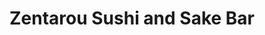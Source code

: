 ---
layout: place
title: "Zentarou Sushi and Sake Bar"
permalink: /california/san-francisco/zentarou-sushi-and-sake-bar.html
stateAbbr: CA
stateName: California
cityName: San Francisco
seo:
  name: "Zentarou Sushi and Sake Bar"
  type: Restaurant
  links: https://www.zentarousf.com/
description: "Looking for sushi in San Francisco, California? Check out Zentarou Sushi and Sake Bar for a delightful Japanese dining experience. Enjoy a variety of sushi a..."
place_id: ChIJSf9KlMiHhYARjdG-GjPd-OE
photos:
  - name: >-
      places/ChIJSf9KlMiHhYARjdG-GjPd-OE/photos/AeeoHcJUMJ2wemnANsHq7-U_fkOpySfevaNEC3wmeTBYTPpbIXI2NYaPiMwISmvD2fwMow6K8-KAkLOXj5Ljuyv6YV-wrgdFfZCq5rP_6upcS2c_YKT_M1p6ixlJcBZ0tK4zi4bLeoA2QfZ8uAD0Y6BP9j2taIxrqdRqiCeEObK11x5J8TXe0ollzDsovQrG6yZrdK4HzlZXqYJjfR1400bQqHdnkJCb8tueDbN74YXdjxtXUdcMO1ok-72WlQs9Yj1tt4wJtJY2yU92FWoAKVHICLUx-f-m_7UnLDNS0CUZGnQa7UHFD_AGURIRkn_WCw13DOIvHOAQW5Tz9hX4lA05E-yJSB2MR8b3330oRhezrcMijl2tipqYGamENvzBeh8UnMWeijImql7m4I9YdsxuG34lm8_mHma-5zMdaTx9ZXD5BA
    widthPx: 3000
    heightPx: 4000
    authorAttributions:
      - displayName: Mariana G
        uri: https://maps.google.com/maps/contrib/112242094508996492016
        photoUri: >-
          https://lh3.googleusercontent.com/a/ACg8ocKxvXa9Y97ifKL6wtAW4A7CRRp-Dm-y2X5t6mXh3JG263tFaQ=s100-p-k-no-mo
    flagContentUri: >-
      https://www.google.com/local/imagery/report/?cb_client=maps_api_places.places_api&image_key=!1e10!2sCIHM0ogKEICAgICr7Puufw&hl=en-US
    googleMapsUri: >-
      https://www.google.com/maps/place//data=!3m4!1e2!3m2!1sCIHM0ogKEICAgICr7Puufw!2e10!4m2!3m1!1s0x808587c8944aff49:0xe1f8dd331abed18d
  - name: >-
      places/ChIJSf9KlMiHhYARjdG-GjPd-OE/photos/AeeoHcKTZvBIEvejGdURSFju-ykJriwUGwE2E2Y1YeRhkrtajWo1wEz5iZ8_AY6OcJMHdj9zCyvMmq9MT5bHN8UGqlN7SZGVraeiEs34-_RmvHmzz7Sx16nifkg9Si5n7Pq2wpHPaUafHGCwAKlyQKxC3eiZ9SEq6wYza7d7YVqEAtFNi7d1rJ34VWe-wHTyl-A7SN6SLnZdFEw7uHAiABUh7-Y-oefe1H7NAzGHoEAmiOJ5WSqsZpoRkPTdezMFa7j9zKF6RHSx2WhzmUAogo-MjNQ8JPeE2zM3XxAA2beshU4y2Ih7dYLLwK95ebD_IMHkVkd7MddeFKni4U9WB3oaW5mH-pdttMrKrWU92C80Nr_I6xoIvkbb515gF_wZQDm5c0-0OJRXB7GBBLJo7VNTge5Mgv3NEs8LLWFo6W5IA5t-fg
    widthPx: 3888
    heightPx: 2916
    authorAttributions:
      - displayName: Pranisa Jacobo
        uri: https://maps.google.com/maps/contrib/100812042964971263519
        photoUri: >-
          https://lh3.googleusercontent.com/a/ACg8ocJnEvfduUC8mPEATT5a5bMFk2793PLO5AKT-uYNWz_h9OKvRg=s100-p-k-no-mo
    flagContentUri: >-
      https://www.google.com/local/imagery/report/?cb_client=maps_api_places.places_api&image_key=!1e10!2sCIHM0ogKEICAgIDT2ZLHag&hl=en-US
    googleMapsUri: >-
      https://www.google.com/maps/place//data=!3m4!1e2!3m2!1sCIHM0ogKEICAgIDT2ZLHag!2e10!4m2!3m1!1s0x808587c8944aff49:0xe1f8dd331abed18d
  - name: >-
      places/ChIJSf9KlMiHhYARjdG-GjPd-OE/photos/AeeoHcJrVDeAGYycwhEuIKax8YYddLyH4kQT-C5Cfo6b6mCSugkMoljVC4W_qTma49859Z1yc08ZU8vbY8OZTtX58CQqGAgCf2-4TL6n2py46lw945WPGkGFqbHtt441XsuD7Gu1FgjL4CTLMyDPYfBAK9ygO7CORyBginTuea24i11_M4f-q0S-yY4rpoSNaf_9oj6-zvnjGZYC4qkwgiR4bH5TMv7zNB5JpioBvR6QLAMj9aoYaoWQn_Zi5nFoJR3goE7rVh_hOAMLmTpWXVMrMnsVGZxAsSHjPOgZAh4YXWNYq9bEyGHTQAtxoIHrWEdBA0gC5D4exI41R-QfBk0sMTS26QujxNTOR7CUZfE4bNeT3oj4_tdnwiyJrzIJzZhvsfEDtRSsRzyv-dcBxpBqr-QXiVmBkMiHuhoGhzXOoOS4qtM
    widthPx: 4000
    heightPx: 3000
    authorAttributions:
      - displayName: Tomas Bajza
        uri: https://maps.google.com/maps/contrib/115887401016400995577
        photoUri: >-
          https://lh3.googleusercontent.com/a-/ALV-UjUfGOoyjvubYzyObdR3S8BmfEv4coWBQtGYE7KmHGCrU7i3xIk=s100-p-k-no-mo
    flagContentUri: >-
      https://www.google.com/local/imagery/report/?cb_client=maps_api_places.places_api&image_key=!1e10!2sCIHM0ogKEICAgMCIyJOrkQE&hl=en-US
    googleMapsUri: >-
      https://www.google.com/maps/place//data=!3m4!1e2!3m2!1sCIHM0ogKEICAgMCIyJOrkQE!2e10!4m2!3m1!1s0x808587c8944aff49:0xe1f8dd331abed18d
  - name: >-
      places/ChIJSf9KlMiHhYARjdG-GjPd-OE/photos/AeeoHcK4XtOw_orsQXPOCZQAUOdpty7-8n5q0mXG2oDrtS7snWozKaZSG_bvqW29PLOkqbm_yKlKIqGfOVd5YHm8b4OvRYJmQ9L5hifD1IYZ9d3gx-2VGPiOQIZQVLmen85ee8SaST-6_rZD9uPrwBZ7QRkTmaTS0L2VuXxM8TuC1kLkXjD_FnFVZ3gCBjs7aICKXo1iGim2RFr2_cYWedIC1-_iRY2PlNy-rZ_jqhW3mYfgsZHDHDXaSLh7pa3UJCJS2q6oftr8xg4TvHrYcjP9WeW9b5K1lLwldkRA9FP-AiNhzye0RLBV55aGzj_2okYcX9GJPrpKLkAB8cOhqjf_iTJsZ-TuFOI0Zu0tjGCHsYHEbgaRcfElOApqehlE4u1kLrq2WIbiKEpiAWgRpFtL5clcdmsA7b7qaRrc3qkRhwg
    widthPx: 4800
    heightPx: 3600
    authorAttributions:
      - displayName: Jackie Piya
        uri: https://maps.google.com/maps/contrib/105141034042526084240
        photoUri: >-
          https://lh3.googleusercontent.com/a-/ALV-UjVYNKzXg25k4gdfBy7tMoVrnmXfKNCSyotWKV9-RrSR9M4L2Tcjiw=s100-p-k-no-mo
    flagContentUri: >-
      https://www.google.com/local/imagery/report/?cb_client=maps_api_places.places_api&image_key=!1e10!2sCIHM0ogKEICAgICL8ISODA&hl=en-US
    googleMapsUri: >-
      https://www.google.com/maps/place//data=!3m4!1e2!3m2!1sCIHM0ogKEICAgICL8ISODA!2e10!4m2!3m1!1s0x808587c8944aff49:0xe1f8dd331abed18d
  - name: >-
      places/ChIJSf9KlMiHhYARjdG-GjPd-OE/photos/AeeoHcI7h_Wmm7N5ziLDw7iFmuW53_XKSmgjPf8K5zsFWmGvEGOf9oyqLFLYCYZkrdu2ZCHrPZ_FoGBHdbqdj26pWd_okqjnmwVW6QDuld8jnlhHK7ToK12f7MbdksCS1n8239Ra7lVIXq0BRSyEb-cvKEAuSyrqRy78XPW7_RihZOmw-4q_XKZpzqFJmKFAP52lqysjKFBVLiwE-E1M2NFLwP1mBEuT_hPao8DFv6BNv6Y4PJ2gT_okWwvdhYA1N_uEEBPD64idgHWIQX56nd1pN7uzrgpi6rPzOgT90grvew4aIwjzeNaXIcSKT9cQ5A6hX0SrTAmR7mCD9vTl_N2EXTE00BM0tIOll9mhdBi18I2ubMbzNCFafiNgvZMy1KQ1pJkaCILpZ3wgEsDLLAqo58U6pMtG7fy0D1xPjMl4wLr3zA
    widthPx: 4000
    heightPx: 3000
    authorAttributions:
      - displayName: Tomas Bajza
        uri: https://maps.google.com/maps/contrib/115887401016400995577
        photoUri: >-
          https://lh3.googleusercontent.com/a-/ALV-UjUfGOoyjvubYzyObdR3S8BmfEv4coWBQtGYE7KmHGCrU7i3xIk=s100-p-k-no-mo
    flagContentUri: >-
      https://www.google.com/local/imagery/report/?cb_client=maps_api_places.places_api&image_key=!1e10!2sCIHM0ogKEICAgMCIyJOrUQ&hl=en-US
    googleMapsUri: >-
      https://www.google.com/maps/place//data=!3m4!1e2!3m2!1sCIHM0ogKEICAgMCIyJOrUQ!2e10!4m2!3m1!1s0x808587c8944aff49:0xe1f8dd331abed18d
  - name: >-
      places/ChIJSf9KlMiHhYARjdG-GjPd-OE/photos/AeeoHcK3BoREM7gzDwBNQcRKRHdceCa0gw5Qb9jCK_j7jtPaVtwdOdmVynZvswjZPYOSq_3_LqLkNwvLkRFBIqlN1W96DBIt_atAD7YHEGFy8ybbWRLwf8oG_xYtD0tlGF0CmZ_POiNxlNqbgqhRBZDFvcZaYtPYMAHeAW_k7Qgf9ncy_xskQtOcSPvX2sgcKNi58CIYzn5pYiam4iUOlNfwwMfYzrhoyMOxuzWKhL2VG2vHqEmWPNPwZM4V_NfPhjPiDRK3ZqQDRmvzrHZ8E7SCWiszvLP2dpBfQN047jCbl3bsZG4r0qI-987l3Vi80PdBiUl3zzfAD8-tyAZt0eO8WuB2DtGq-ooFRnQIN_DOHKiU4E_eXztyvPWRUGb9-QNYniYLx2k9uYZvynf8s9T6gCJ_n54MYTKOT9-oXeRDGHFTgQ
    widthPx: 4624
    heightPx: 3472
    authorAttributions:
      - displayName: Beth Bernhardt
        uri: https://maps.google.com/maps/contrib/111772881734398196173
        photoUri: >-
          https://lh3.googleusercontent.com/a/ACg8ocJesW7jLRoa3GB-G4sWMvHGAtANtVIzl0BXPnCZrOijAxkkWQ=s100-p-k-no-mo
    flagContentUri: >-
      https://www.google.com/local/imagery/report/?cb_client=maps_api_places.places_api&image_key=!1e10!2sCIHM0ogKEICAgMCw_taacQ&hl=en-US
    googleMapsUri: >-
      https://www.google.com/maps/place//data=!3m4!1e2!3m2!1sCIHM0ogKEICAgMCw_taacQ!2e10!4m2!3m1!1s0x808587c8944aff49:0xe1f8dd331abed18d
  - name: >-
      places/ChIJSf9KlMiHhYARjdG-GjPd-OE/photos/AeeoHcLebYdYcCa1wfvkkbiFdlaewDXtfOkFd97TwsA7vcY7atZ7WPpt-JIhVOfCXFRoGE9RXASVn3wuFfUFenKnkohgG6J20qqTQ-EcSMPSS1RUWG2t6Mqp-0daldflGyoPmgI_fOAuICVw5QlZB0Dha259nZ-wX9jnJRlpZVq8k2gReFToPbJQdf14Y0RuZByjiCwNhoiHSxeuueDVCGsTXOHCp-41yuSjz31Vd2UehggAadc9zMre3wwMukmFb92jeRJYHRmxhIqCb5LYluTBPL-TRouERVva-xvCXzbSPJZ4F9Rhgf0jxmMJKIsxeo2rbMtWHWdH3_svra60rTOzVJyEYgLQjWPzF7PAOQdpZEDklWxBLojhKZGD8xrr1EFP-HRmpPb-JWwE07UwbMChzTnZzb2tguHWIwZ36Y-qkL9oJQ
    widthPx: 3024
    heightPx: 4032
    authorAttributions:
      - displayName: Lilizhu Lee
        uri: https://maps.google.com/maps/contrib/109343693600880948269
        photoUri: >-
          https://lh3.googleusercontent.com/a-/ALV-UjXLS33Z708v-a-SAqLGD95UkzLWaxbmhwIaGbJl1UG0NtDUXdTY=s100-p-k-no-mo
    flagContentUri: >-
      https://www.google.com/local/imagery/report/?cb_client=maps_api_places.places_api&image_key=!1e10!2sCIHM0ogKEICAgICTp93TfA&hl=en-US
    googleMapsUri: >-
      https://www.google.com/maps/place//data=!3m4!1e2!3m2!1sCIHM0ogKEICAgICTp93TfA!2e10!4m2!3m1!1s0x808587c8944aff49:0xe1f8dd331abed18d
  - name: >-
      places/ChIJSf9KlMiHhYARjdG-GjPd-OE/photos/AeeoHcL-MavUe3U2U55LW6V7eVHnHPe2caOrBTzmP037iNxnko1cWRmQttz4XwLI4gpjkrASId3xPk1up-Bkb_IQy-0wZN1wgJrr3GqJ763f5kItK-jGkgWFom0M2gvh34ftIOMDAUdN7blIT0zGjXdPJc9_pXpRz2N9mVEjuSTpjIVG_-WE0Kx9X1x2VrakHtthUXCyCrDEZt90C6DMj2weA03DvXKhmEhX1t-1JvNmZ26ntgLTzO_T1zjqc0a27gyC3TAKk8GeofbPI1eT2WRkKmiEeTKWYUDPA3SmrNbMqDLNrNDglXoASDwurYuwz0X8RcBgUvVy2IP4LGi0zTv19xUzQFG3_sxyiYD7B5wIw50xu8Xbv-NaMqT-Lnf-CPGSGZZItc7SPli2EUTa7nqe2cL29U6eDx8cPI_tjomZJYAiBg
    widthPx: 3072
    heightPx: 4080
    authorAttributions:
      - displayName: David Prasad
        uri: https://maps.google.com/maps/contrib/118157532282348670643
        photoUri: >-
          https://lh3.googleusercontent.com/a-/ALV-UjWO2aM8NGuFVoe_4w9Y6Qz9iXXr9Hamnyi60yFtvOGUG_5Gg5Xebg=s100-p-k-no-mo
    flagContentUri: >-
      https://www.google.com/local/imagery/report/?cb_client=maps_api_places.places_api&image_key=!1e10!2sCIHM0ogKEICAgIDLnqvBQw&hl=en-US
    googleMapsUri: >-
      https://www.google.com/maps/place//data=!3m4!1e2!3m2!1sCIHM0ogKEICAgIDLnqvBQw!2e10!4m2!3m1!1s0x808587c8944aff49:0xe1f8dd331abed18d
  - name: >-
      places/ChIJSf9KlMiHhYARjdG-GjPd-OE/photos/AeeoHcKir_1fDXF3u10jER1IAMzkUq1ny1vHEyG62VRXsvUFehoath-YpbvylAq_-Wv_0UIb75r6sZ6YrK69-ndwZaX4em4LU7eAT6GVGhUEo5KfOl_l3yrR8BXfi-YwyTOrrIEdtLhMH4u2Zqi2Rj55LuxyefQWkYFl54q0vrl5chr3TrkEQKwr65Wy46FC28l4F2CEYGwPPRtnO-7Nxo1fUgT3xo0pkw8TXKE03BhYpcaTsPBwP4vdcPk6V3u2kzCF6_acU3LXCn3l408plGZ_WlYPLep6MrSfBK9GU666--Ktigs2VwLwzhfJUhNnd6xQB37B--4kKW9JVXTom1xHXAI6RUKLf11iMaMeyHkpMAtyOIZHqAkyfoPtaj-eOUQu5YxWYeCgo4XHh_bEZwe63Hbtr2oSplgjqLHjYCcopLKubpSw
    widthPx: 4032
    heightPx: 3024
    authorAttributions:
      - displayName: Jackie Piya
        uri: https://maps.google.com/maps/contrib/105141034042526084240
        photoUri: >-
          https://lh3.googleusercontent.com/a-/ALV-UjVYNKzXg25k4gdfBy7tMoVrnmXfKNCSyotWKV9-RrSR9M4L2Tcjiw=s100-p-k-no-mo
    flagContentUri: >-
      https://www.google.com/local/imagery/report/?cb_client=maps_api_places.places_api&image_key=!1e10!2sCIHM0ogKEICAgICL8ISOrAE&hl=en-US
    googleMapsUri: >-
      https://www.google.com/maps/place//data=!3m4!1e2!3m2!1sCIHM0ogKEICAgICL8ISOrAE!2e10!4m2!3m1!1s0x808587c8944aff49:0xe1f8dd331abed18d
  - name: >-
      places/ChIJSf9KlMiHhYARjdG-GjPd-OE/photos/AeeoHcKOkd-ds4h4hYzshly2STC5ccDSpkVt9CC5bi15bM3oJYlTSJhjgSyEpIgWtpfSVvUXUAn7HcmOUxNv436jaxgQTUOzLCastmeNzHiauBWYKWXSAJdcUZq497yigdzVpDYFg2WcWzn3o5Mik_MuLy3WWnJQVIe7gTCGg4P01bjAzm6gmB-q8lvzp312GkYwV6JmZZiLhlD4MpVuRuZ2me_djB-NbHQuPLbagjVB4c7onJRMQ0IFYSJsVNIV8wPqzt5kuknYZ05l8RJ4VIsbbGwWo91yxvIa-hRZhlR9obK3hyjx-JEjN52WS48mte_wRJD0M2_HVLdbhmE-yKKlvQUNSSfFrx5kidvQUkNu1FP3cM8zSpddfUvXFU9iPdh5QWn_NVGXlx5um-6mTD7saF-fY09AiYemYge8ZJMi7oXw3g
    widthPx: 1440
    heightPx: 1920
    authorAttributions:
      - displayName: Fabien-Pierre NICOLAS
        uri: https://maps.google.com/maps/contrib/107692396946185003943
        photoUri: >-
          https://lh3.googleusercontent.com/a-/ALV-UjV1EwM0_Ms1w0ByYdCntHwdthbPiul6ei5OgJ8KPvpW9J5mg3Rf=s100-p-k-no-mo
    flagContentUri: >-
      https://www.google.com/local/imagery/report/?cb_client=maps_api_places.places_api&image_key=!1e10!2sCIHM0ogKEICAgID_8amPGA&hl=en-US
    googleMapsUri: >-
      https://www.google.com/maps/place//data=!3m4!1e2!3m2!1sCIHM0ogKEICAgID_8amPGA!2e10!4m2!3m1!1s0x808587c8944aff49:0xe1f8dd331abed18d
address: 1380 9th Ave, San Francisco, CA 94122, USA
street: 1380 9th Ave
city: San Francisco
state: CA
zip: '94122'
country: USA
neighborhood: Inner Sunset
latitude: '37.762607'
longitude: '-122.466084'
accessibility_options:
  wheelchairAccessibleEntrance: true
  wheelchairAccessibleRestroom: true
  wheelchairAccessibleSeating: true
business_status: OPERATIONAL
name: Zentarou Sushi and Sake Bar
google_maps_links:
  directionsUri: >-
    https://www.google.com/maps/dir//''/data=!4m7!4m6!1m1!4e2!1m2!1m1!1s0x808587c8944aff49:0xe1f8dd331abed18d!3e0
  placeUri: https://maps.google.com/?cid=16283007664319811981
  writeAReviewUri: >-
    https://www.google.com/maps/place//data=!4m3!3m2!1s0x808587c8944aff49:0xe1f8dd331abed18d!12e1
  reviewsUri: >-
    https://www.google.com/maps/place//data=!4m4!3m3!1s0x808587c8944aff49:0xe1f8dd331abed18d!9m1!1b1
  photosUri: >-
    https://www.google.com/maps/place//data=!4m3!3m2!1s0x808587c8944aff49:0xe1f8dd331abed18d!10e5
primary_type: Restaurant
opening_hours:
  regular: null
  current: null
secondary_opening_hours:
  regular:
    weekdayDescriptions: null
    type: null
  current:
    weekdayDescriptions: null
    type: null
phone: (659) 246-9635
price_level: PRICE_LEVEL_MODERATE
price_range: $50 &ndash; $100
rating: '4.9'
rating_count: 104
website: https://www.zentarousf.com/
reviews:
  - name: >-
      places/ChIJSf9KlMiHhYARjdG-GjPd-OE/reviews/ChZDSUhNMG9nS0VJQ0FnSURfazV5Mlh3EAE
    relativePublishTimeDescription: 2 months ago
    rating: 5
    text:
      text: >-
        Zentarou Sushi in the Inner Sunset is a gem! Their menu is exciting and
        stands out from other sushi spots, offering a variety of options,
        including two types of Omakase. We went with the more affordable Omakase
        option, which still delivered an incredible experience with two sets of
        five pieces of Nigiri, a flavorful fish bone broth, and the option to
        add a $30 upgrade. The upgrade was totally worth it, including A5 Wagyu,
        uni from Hokkaido, and Otoro—absolutely delicious!


        We also tried some side dishes, and they exceeded expectations. The
        portions were surprisingly generous for the price, like the grilled
        yellowtail collar for just $16 and the soft-shell crab for $15. Both
        were flavorful and satisfying.


        The service was fantastic! Our server was friendly, attentive, and made
        the whole experience enjoyable. Zentarou Sushi is definitely a place
        we’ll be coming back to for great food, generous portions, and amazing
        service. Highly recommend!
      languageCode: en
    originalText:
      text: >-
        Zentarou Sushi in the Inner Sunset is a gem! Their menu is exciting and
        stands out from other sushi spots, offering a variety of options,
        including two types of Omakase. We went with the more affordable Omakase
        option, which still delivered an incredible experience with two sets of
        five pieces of Nigiri, a flavorful fish bone broth, and the option to
        add a $30 upgrade. The upgrade was totally worth it, including A5 Wagyu,
        uni from Hokkaido, and Otoro—absolutely delicious!


        We also tried some side dishes, and they exceeded expectations. The
        portions were surprisingly generous for the price, like the grilled
        yellowtail collar for just $16 and the soft-shell crab for $15. Both
        were flavorful and satisfying.


        The service was fantastic! Our server was friendly, attentive, and made
        the whole experience enjoyable. Zentarou Sushi is definitely a place
        we’ll be coming back to for great food, generous portions, and amazing
        service. Highly recommend!
      languageCode: en
    authorAttribution:
      displayName: John McCartney
      uri: https://www.google.com/maps/contrib/112585083434423881382/reviews
      photoUri: >-
        https://lh3.googleusercontent.com/a-/ALV-UjVVuo7YAFmkCqmocxVg9yisWhmyEwYFIvQYTgUUOVU8wJu3jiKiyw=s128-c0x00000000-cc-rp-mo-ba3
    publishTime: '2025-01-26T20:39:58.636324Z'
    flagContentUri: >-
      https://www.google.com/local/review/rap/report?postId=ChZDSUhNMG9nS0VJQ0FnSURfazV5Mlh3EAE&d=17924085&t=1
    googleMapsUri: >-
      https://www.google.com/maps/reviews/data=!4m6!14m5!1m4!2m3!1sChZDSUhNMG9nS0VJQ0FnSURfazV5Mlh3EAE!2m1!1s0x808587c8944aff49:0xe1f8dd331abed18d
  - name: >-
      places/ChIJSf9KlMiHhYARjdG-GjPd-OE/reviews/ChdDSUhNMG9nS0VJQ0FnTUNnaGEyUTdnRRAB
    relativePublishTimeDescription: a month ago
    rating: 4
    text:
      text: >-
        I really wanted to love Zentarou, but unfortunately, it missed the mark
        for me and my partner. We visited during Valentine's weekend (though not
        on the actual day) and opted for the Valentine's omakase special (which
        seemed to be the equivalent of their premium omakase, but dressed up for
        the occasion). At $280 for two people, we had high expectations but felt
        that the quality and service didn’t quite justify the price.


        Our favorites were the Miyazaki A5 wagyu, Otoro, and Hokkaido uni. These
        were included in the Valentine's special (and also appear to be part of
        the premium omakase set on a regular night). For the regular omakase,
        these items are available as supplements. The second round of nigiri was
        probably the best part of the meal.


        However, beyond those highlights, the rest of the experience fell short.
        The rice ratio and flavor on the first round of nigiri were
        inconsistent, and the hamachi tasted slightly overcooked. When asked
        about allergies and food restrictions, I specifically requested no
        cucumber, yet the first dish included it. The eggplant in that same dish
        was also tougher than expected. While we tried to keep an open mind, we
        couldn’t help but feel that the overall quality didn’t match the price
        tag.


        That said, we appreciated the presentation of the dishes and the effort
        of the team. While the staff was friendly, they seemed a bit rushed
        (likely due to the busy weekend), which made the service feel less
        personal than we had hoped for. Perhaps it was just an off night due to
        the occasion, but given our experience, we’d be hesitant to return. At
        this price point, I believe there are better omakase experiences to be
        found.
      languageCode: en
    originalText:
      text: >-
        I really wanted to love Zentarou, but unfortunately, it missed the mark
        for me and my partner. We visited during Valentine's weekend (though not
        on the actual day) and opted for the Valentine's omakase special (which
        seemed to be the equivalent of their premium omakase, but dressed up for
        the occasion). At $280 for two people, we had high expectations but felt
        that the quality and service didn’t quite justify the price.


        Our favorites were the Miyazaki A5 wagyu, Otoro, and Hokkaido uni. These
        were included in the Valentine's special (and also appear to be part of
        the premium omakase set on a regular night). For the regular omakase,
        these items are available as supplements. The second round of nigiri was
        probably the best part of the meal.


        However, beyond those highlights, the rest of the experience fell short.
        The rice ratio and flavor on the first round of nigiri were
        inconsistent, and the hamachi tasted slightly overcooked. When asked
        about allergies and food restrictions, I specifically requested no
        cucumber, yet the first dish included it. The eggplant in that same dish
        was also tougher than expected. While we tried to keep an open mind, we
        couldn’t help but feel that the overall quality didn’t match the price
        tag.


        That said, we appreciated the presentation of the dishes and the effort
        of the team. While the staff was friendly, they seemed a bit rushed
        (likely due to the busy weekend), which made the service feel less
        personal than we had hoped for. Perhaps it was just an off night due to
        the occasion, but given our experience, we’d be hesitant to return. At
        this price point, I believe there are better omakase experiences to be
        found.
      languageCode: en
    authorAttribution:
      displayName: Emily Yim
      uri: https://www.google.com/maps/contrib/113917683061202293355/reviews
      photoUri: >-
        https://lh3.googleusercontent.com/a-/ALV-UjV37HLObZSnO2bQbeuEYuVZ0kHbJsnCT85VKijqWeT-IV0O-bpa=s128-c0x00000000-cc-rp-mo
    publishTime: '2025-02-19T05:09:22.353854Z'
    flagContentUri: >-
      https://www.google.com/local/review/rap/report?postId=ChdDSUhNMG9nS0VJQ0FnTUNnaGEyUTdnRRAB&d=17924085&t=1
    googleMapsUri: >-
      https://www.google.com/maps/reviews/data=!4m6!14m5!1m4!2m3!1sChdDSUhNMG9nS0VJQ0FnTUNnaGEyUTdnRRAB!2m1!1s0x808587c8944aff49:0xe1f8dd331abed18d
  - name: >-
      places/ChIJSf9KlMiHhYARjdG-GjPd-OE/reviews/ChdDSUhNMG9nS0VJQ0FnTURBdjYzTWl3RRAB
    relativePublishTimeDescription: a month ago
    rating: 5
    text:
      text: >-
        I've been to a good chunk of high-end sushi places in SF (Robin,
        Kusakabe, Ju-Ni, etc.) but Zentarou is the best place for sushi and
        omakase in the city. I think this place is still under the radar as they
        only opened last year, but it could easily have a Michelin star. Every
        single piece on their premium omakase menu was superb. Each fish was of
        the highest quality, and carefully crafted with complimentary seasoning,
        garnish, and temperature. The menu came with appetizers and hot food as
        well, which were equally beautifully and deliciously prepared. I
        appreciated that they specified the region each fish was from, and that
        they integrated local fresh fish selections into the nigiri rotation.
        For salmon lovers, adding on the salmon tasting is a must. Their sake
        selection is also extensive, and our waiter did a fantastic job of
        recommending a bottle for us and giving us samples to hone in on it
        given our taste preferences. 10/10
      languageCode: en
    originalText:
      text: >-
        I've been to a good chunk of high-end sushi places in SF (Robin,
        Kusakabe, Ju-Ni, etc.) but Zentarou is the best place for sushi and
        omakase in the city. I think this place is still under the radar as they
        only opened last year, but it could easily have a Michelin star. Every
        single piece on their premium omakase menu was superb. Each fish was of
        the highest quality, and carefully crafted with complimentary seasoning,
        garnish, and temperature. The menu came with appetizers and hot food as
        well, which were equally beautifully and deliciously prepared. I
        appreciated that they specified the region each fish was from, and that
        they integrated local fresh fish selections into the nigiri rotation.
        For salmon lovers, adding on the salmon tasting is a must. Their sake
        selection is also extensive, and our waiter did a fantastic job of
        recommending a bottle for us and giving us samples to hone in on it
        given our taste preferences. 10/10
      languageCode: en
    authorAttribution:
      displayName: Sabrina Cismas
      uri: https://www.google.com/maps/contrib/105934407913246650047/reviews
      photoUri: >-
        https://lh3.googleusercontent.com/a-/ALV-UjWXTPF4zHdQRcrZT_XBD7NcK2qqhWeaEr-DzEFpY0izYXCSyZ3s=s128-c0x00000000-cc-rp-mo
    publishTime: '2025-02-13T02:09:51.425384Z'
    flagContentUri: >-
      https://www.google.com/local/review/rap/report?postId=ChdDSUhNMG9nS0VJQ0FnTURBdjYzTWl3RRAB&d=17924085&t=1
    googleMapsUri: >-
      https://www.google.com/maps/reviews/data=!4m6!14m5!1m4!2m3!1sChdDSUhNMG9nS0VJQ0FnTURBdjYzTWl3RRAB!2m1!1s0x808587c8944aff49:0xe1f8dd331abed18d
  - name: >-
      places/ChIJSf9KlMiHhYARjdG-GjPd-OE/reviews/ChZDSUhNMG9nS0VJQ0FnTUR3M3JXUE53EAE
    relativePublishTimeDescription: 2 weeks ago
    rating: 4
    text:
      text: >-
        I had the supreme omakase, oysters, tempura, salmon collar and the
        lychee sherbet.

        The sushi was decent, it was good but nothing special. The wasabi was a
        bit too much on the nigiri.


        For the most part everything was not bad, but the toro and truffle
        nigiri was way too chewy and I couldn’t eat it.


        The salmon collar was a little bland, but the desserts were delicious!!
      languageCode: en
    originalText:
      text: >-
        I had the supreme omakase, oysters, tempura, salmon collar and the
        lychee sherbet.

        The sushi was decent, it was good but nothing special. The wasabi was a
        bit too much on the nigiri.


        For the most part everything was not bad, but the toro and truffle
        nigiri was way too chewy and I couldn’t eat it.


        The salmon collar was a little bland, but the desserts were delicious!!
      languageCode: en
    authorAttribution:
      displayName: Secret Society
      uri: https://www.google.com/maps/contrib/110160220475276323702/reviews
      photoUri: >-
        https://lh3.googleusercontent.com/a-/ALV-UjWEy_9KVQqvQuullOEkXEyWZHKHhYbTjGvNn0tK11OnHN_rMoA=s128-c0x00000000-cc-rp-mo-ba5
    publishTime: '2025-03-26T03:30:15.014903Z'
    flagContentUri: >-
      https://www.google.com/local/review/rap/report?postId=ChZDSUhNMG9nS0VJQ0FnTUR3M3JXUE53EAE&d=17924085&t=1
    googleMapsUri: >-
      https://www.google.com/maps/reviews/data=!4m6!14m5!1m4!2m3!1sChZDSUhNMG9nS0VJQ0FnTUR3M3JXUE53EAE!2m1!1s0x808587c8944aff49:0xe1f8dd331abed18d
  - name: >-
      places/ChIJSf9KlMiHhYARjdG-GjPd-OE/reviews/ChdDSUhNMG9nS0VJQ0FnSUN2X0tmM3VBRRAB
    relativePublishTimeDescription: 4 months ago
    rating: 5
    text:
      text: >-
        While working in San Francisco, I stopped off for dinner on a friend's
        recommendation and I'm so glad I did.


        The food, staff, and atmosphere were all amazing.


        The 12 piece sashimi, Kisetsu, and scallops were all delicious. The Uni
        is imported from Hokkaido, Japan and was so fresh and sweet after every
        bite. My taste buds thought I was back in Japan again.


        I found my new favorite sushi restaurant!
      languageCode: en
    originalText:
      text: >-
        While working in San Francisco, I stopped off for dinner on a friend's
        recommendation and I'm so glad I did.


        The food, staff, and atmosphere were all amazing.


        The 12 piece sashimi, Kisetsu, and scallops were all delicious. The Uni
        is imported from Hokkaido, Japan and was so fresh and sweet after every
        bite. My taste buds thought I was back in Japan again.


        I found my new favorite sushi restaurant!
      languageCode: en
    authorAttribution:
      displayName: suntaree pwalley
      uri: https://www.google.com/maps/contrib/102122938908772154554/reviews
      photoUri: >-
        https://lh3.googleusercontent.com/a-/ALV-UjVRo-M33Weis2Na2rGdvQuxPwsfetdhvUV9aWGl0bnA5dHfz-i0=s128-c0x00000000-cc-rp-mo
    publishTime: '2024-12-09T04:59:30.649713Z'
    flagContentUri: >-
      https://www.google.com/local/review/rap/report?postId=ChdDSUhNMG9nS0VJQ0FnSUN2X0tmM3VBRRAB&d=17924085&t=1
    googleMapsUri: >-
      https://www.google.com/maps/reviews/data=!4m6!14m5!1m4!2m3!1sChdDSUhNMG9nS0VJQ0FnSUN2X0tmM3VBRRAB!2m1!1s0x808587c8944aff49:0xe1f8dd331abed18d
parking_options:
  freeStreetParking: true
  paidStreetParking: true
payment_options:
  acceptsCreditCards: true
  acceptsDebitCards: true
  acceptsCashOnly: false
allow_dogs: null
curbside_pickup: false
delivery: true
dine_in: true
good_for_children: null
good_for_groups: null
good_for_sports: false
live_music: false
menu_for_children: false
outdoor_seating: false
reservable: true
restroom: true
serves_beer: true
serves_breakfast: null
serves_brunch: null
serves_cocktails: true
serves_coffee: null
serves_dinner: true
serves_dessert: true
serves_lunch: true
serves_vegetarian_food: null
serves_wine: true
takeout: true
summary: null

---